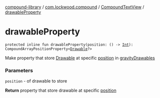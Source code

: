 [compound-library](../../index.md) / [com.lockwood.compound](../index.md) / [CompoundTextView](index.md) / [drawableProperty](./drawable-property.md)

# drawableProperty

`protected inline fun drawableProperty(position: () -> `[`Int`](https://kotlinlang.org/api/latest/jvm/stdlib/kotlin/-int/index.html)`): CompoundArrayPositionProperty<`[`Drawable`](https://developer.android.com/reference/android/graphics/drawable/Drawable.html)`?>`

Make property that store [Drawable](https://developer.android.com/reference/android/graphics/drawable/Drawable.html) at specific [position](drawable-property.md#com.lockwood.compound.CompoundTextView$drawableProperty(kotlin.Function0((kotlin.Int)))/position) in [gravityDrawables](gravity-drawables.md)

### Parameters

`position` - of drawable to store

**Return**
property that store drawable at specific [position](drawable-property.md#com.lockwood.compound.CompoundTextView$drawableProperty(kotlin.Function0((kotlin.Int)))/position)

